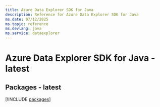 ```yaml
---
title: Azure Data Explorer SDK for Java
description: Reference for Azure Data Explorer SDK for Java
ms.date: 07/12/2025
ms.topic: reference
ms.devlang: java
ms.service: dataexplorer
---
```

# Azure Data Explorer SDK for Java - latest
## Packages - latest
[!INCLUDE [packages](data-explorer-index.md)]